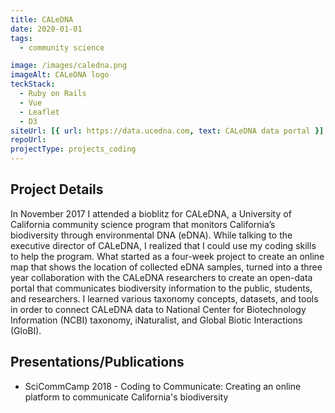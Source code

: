 ```yaml
---
title: CALeDNA
date: 2020-01-01
tags:
  - community science

image: /images/caledna.png
imageAlt: CALeDNA logo
teckStack:
  - Ruby on Rails
  - Vue
  - Leaflet
  - D3
siteUrl: [{ url: https://data.ucedna.com, text: CALeDNA data portal }]
repoUrl:
projectType: projects_coding
---
```


## Project Details

In November 2017 I attended a bioblitz for CALeDNA, a University of California community science program that monitors California’s biodiversity through environmental DNA (eDNA). While talking to the executive director of CALeDNA, I realized that I could use my coding skills to help the program. What started as a four-week project to create an online map that shows the location of collected eDNA samples, turned into a three year collaboration with the CALeDNA researchers to create an open-data portal that communicates biodiversity information to the public, students, and researchers. I learned various taxonomy concepts, datasets, and tools in order to connect CALeDNA data to National Center for Biotechnology Information (NCBI) taxonomy, iNaturalist, and Global Biotic Interactions (GloBI).

## Presentations/Publications

- SciCommCamp 2018 - Coding to Communicate: Creating an online platform to communicate California's biodiversity

